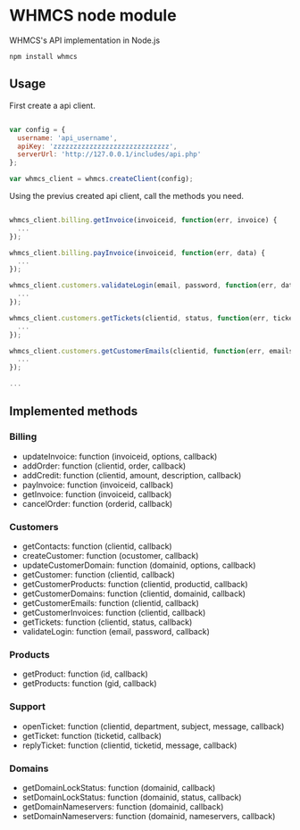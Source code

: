 WHMCS node module
=========

WHMCS's API implementation in Node.js

```
npm install whmcs
```

## Usage

First create a api client.

```javascript

var config = {
  username: 'api_username',
  apiKey: 'zzzzzzzzzzzzzzzzzzzzzzzzzzzzz',
  serverUrl: 'http://127.0.0.1/includes/api.php'
};

var whmcs_client = whmcs.createClient(config);
```

Using the previus created api client, call the methods you need.


```javascript

whmcs_client.billing.getInvoice(invoiceid, function(err, invoice) {
  ...
});

whmcs_client.billing.payInvoice(invoiceid, function(err, data) {
  ...
});

whmcs_client.customers.validateLogin(email, password, function(err, data) {
  ...
});

whmcs_client.customers.getTickets(clientid, status, function(err, tickets) {
  ...
});

whmcs_client.customers.getCustomerEmails(clientid, function(err, emails) {
  ...
});

...

```

## Implemented methods

### Billing

- updateInvoice: function (invoiceid, options, callback)
- addOrder: function (clientid, order, callback)
- addCredit: function (clientid, amount, description, callback)
- payInvoice: function (invoiceid, callback)
- getInvoice: function (invoiceid, callback)
- cancelOrder: function (orderid, callback)

### Customers

- getContacts: function (clientid, callback)
- createCustomer: function (ocustomer, callback)
- updateCustomerDomain: function (domainid, options, callback)
- getCustomer: function (clientid, callback)
- getCustomerProducts: function (clientid, productid, callback)
- getCustomerDomains: function (clientid, domainid, callback)
- getCustomerEmails: function (clientid, callback)
- getCustomerInvoices: function (clientid, callback)
- getTickets: function (clientid, status, callback)
- validateLogin: function (email, password, callback)

### Products

- getProduct: function (id, callback)
- getProducts: function (gid, callback)


### Support

- openTicket: function (clientid, department, subject, message, callback)
- getTicket: function (ticketid, callback)
- replyTicket: function (clientid, ticketid, message, callback)


### Domains

- getDomainLockStatus: function (domainid, callback)
- setDomainLockStatus: function (domainid, status, callback)
- getDomainNameservers: function (domainid, callback)
- setDomainNameservers: function (domainid, nameservers, callback)
